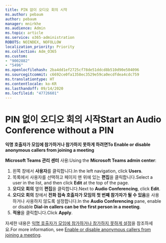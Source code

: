 ```yaml
---
title: PIN 없이 오디오 회의 시작
ms.author: pebaum
author: pebaum
manager: mnirkhe
ms.audience: Admin
ms.topic: article
ms.service: o365-administration
ROBOTS: NOINDEX, NOFOLLOW
localization_priority: Priority
ms.collection: Adm_O365
ms.custom:
- "9002882"
- "5496"
ms.openlocfilehash: 2ba4dd1ef2725cf78de51ddcd8b510d90e504096
ms.sourcegitcommit: c6692ce0fa1358ec3529e59ca0ecdfdea4cdc759
ms.translationtype: HT
ms.contentlocale: ko-KR
ms.lasthandoff: 09/14/2020
ms.locfileid: "47726601"
---
```

# <a name="start-an-audio-conference-without-a-pin"></a><span data-ttu-id="c03e5-102">PIN 없이 오디오 회의 시작</span><span class="sxs-lookup"><span data-stu-id="c03e5-102">Start an Audio Conference without a PIN</span></span>

<span data-ttu-id="c03e5-103">**익명 호출자가 모임에 참가하거나 참가하지 못하게 하려면**</span><span class="sxs-lookup"><span data-stu-id="c03e5-103">**To Enable or disable anonymous callers from joining a meeting**</span></span>

<span data-ttu-id="c03e5-104">**Microsoft Teams 관리 센터** 사용:</span><span class="sxs-lookup"><span data-stu-id="c03e5-104">Using the **Microsoft Teams admin center**:</span></span>

1. <span data-ttu-id="c03e5-105">왼쪽 창에서 **사용자**를 클릭합니다.</span><span class="sxs-lookup"><span data-stu-id="c03e5-105">In the left navigation, click **Users**.</span></span>
2. <span data-ttu-id="c03e5-106">목록에서 사용자를 선택하고 페이지 맨 위에 있는 **편집**을 클릭합니다.</span><span class="sxs-lookup"><span data-stu-id="c03e5-106">Select a user in the list, and then click **Edit** at the top of the page.</span></span>
3. <span data-ttu-id="c03e5-107">**오디오 회의** 옆의 **편집**을 클릭합니다.</span><span class="sxs-lookup"><span data-stu-id="c03e5-107">Next to **Audio Conferencing**, click **Edit**.</span></span>
4. <span data-ttu-id="c03e5-108">**오디오 회의** 창에서 **전화 접속 호출자가 모임의 첫 번째 참가자가 될 수 있음**을 사용하거나 사용하지 않도록 설정합니다.</span><span class="sxs-lookup"><span data-stu-id="c03e5-108">In the **Audio Conferencing** pane, enable or disable **Dial-in callers can be the first person in a meeting**.</span></span>
5. <span data-ttu-id="c03e5-109">**적용**을 클릭합니다.</span><span class="sxs-lookup"><span data-stu-id="c03e5-109">Click **Apply**.</span></span>

<span data-ttu-id="c03e5-110">자세한 내용은 [익명 호출자가 모임에 참가하거나 참가하지 못하게 설정](https://docs.microsoft.com/microsoftteams/start-an-audio-conference-over-the-phone-without-a-pin-in-teams)을 참조하세요.</span><span class="sxs-lookup"><span data-stu-id="c03e5-110">For more information, see [Enable or disable anonymous callers from joining a meeting](https://docs.microsoft.com/microsoftteams/start-an-audio-conference-over-the-phone-without-a-pin-in-teams).</span></span>
